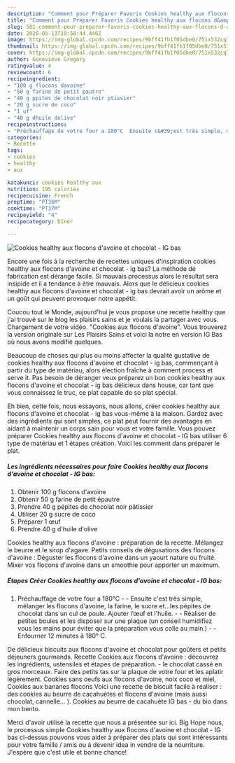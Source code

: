 ```yaml
---
description: "Comment pour Préparer Favoris Cookies healthy aux flocons d&amp;#39;avoine et chocolat - IG bas"
title: "Comment pour Préparer Favoris Cookies healthy aux flocons d&amp;#39;avoine et chocolat - IG bas"
slug: 501-comment-pour-preparer-favoris-cookies-healthy-aux-flocons-d-and-39-avoine-et-chocolat-ig-bas
date: 2020-05-13T19:58:44.446Z
image: https://img-global.cpcdn.com/recipes/9bff41fb1f05dbe0/751x532cq70/cookies-healthy-aux-flocons-davoine-et-chocolat-ig-bas-photo-principale-de-la-recette.jpg
thumbnail: https://img-global.cpcdn.com/recipes/9bff41fb1f05dbe0/751x532cq70/cookies-healthy-aux-flocons-davoine-et-chocolat-ig-bas-photo-principale-de-la-recette.jpg
cover: https://img-global.cpcdn.com/recipes/9bff41fb1f05dbe0/751x532cq70/cookies-healthy-aux-flocons-davoine-et-chocolat-ig-bas-photo-principale-de-la-recette.jpg
author: Genevieve Gregory
ratingvalue: 4
reviewcount: 6
recipeingredient:
- "100 g flocons davoine"
- "50 g farine de petit pautre"
- "40 g ppites de chocolat noir ptissier"
- "20 g sucre de coco"
- "1 uf"
- "40 g dhuile dolive"
recipeinstructions:
- "Préchauffage de votre four a 180°C  Ensuite c&#39;est très simple, mélanger les flocons d&#39;avoine, la farine, le sucre et...les pépites de chocolat dans un cul de poule. Ajouter l’œuf et l&#39;huile.  Réaliser de petites boules et les disposer sur une plaque (un conseil humidifiez vous les mains pour éviter que la préparation vous colle au main.)  Enfourner 12 minutes à 180° C."
categories:
- Recette
tags:
- cookies
- healthy
- aux

katakunci: cookies healthy aux 
nutrition: 195 calories
recipecuisine: French
preptime: "PT36M"
cooktime: "PT37M"
recipeyield: "4"
recipecategory: Dîner

---
```



![Cookies healthy aux flocons d&#39;avoine et chocolat - IG bas](https://img-global.cpcdn.com/recipes/9bff41fb1f05dbe0/751x532cq70/cookies-healthy-aux-flocons-davoine-et-chocolat-ig-bas-photo-principale-de-la-recette.jpg)

Encore une fois à la recherche de recettes uniques d'inspiration cookies healthy aux flocons d&#39;avoine et chocolat - ig bas? La méthode de fabrication est dérange facile. Si mauvais processus alors le résultat sera insipide et il a tendance à être mauvais. Alors que le délicieux cookies healthy aux flocons d&#39;avoine et chocolat - ig bas devrait avoir un arôme et un goût qui peuvent provoquer notre appétit.

Coucou tout le Monde, aujourd&#39;hui je vous propose une recette healthy que j&#39;ai trouvé sur le blog les plaisirs sains et je voulais la partager avec vous. Chargement de votre vidéo. &#34;Cookies aux flocons d&#39;avoine&#34;. Vous trouverez la version originale sur Les Plaisirs Sains et voici la notre en version IG Bas où nous avons modifié quelques.

Beaucoup de choses qui plus ou moins affecter la qualité gustative de cookies healthy aux flocons d&#39;avoine et chocolat - ig bas, commençant à partir du type de matériau, alors élection fraîche à comment process et serve it. Pas besoin de déranger veux préparez un bon cookies healthy aux flocons d&#39;avoine et chocolat - ig bas délicieux dans house, car tant que vous connaissez le truc, ce plat capable de so plat spécial.


Eh bien, cette fois, nous essayons, nous allons, créer cookies healthy aux flocons d&#39;avoine et chocolat - ig bas vous-même à la maison. Gardez avec des ingrédients qui sont simples, ce plat peut fournir des avantages en aidant à maintenir un corps sain pour vous et votre famille. Vous pouvez préparer Cookies healthy aux flocons d&#39;avoine et chocolat - IG bas utiliser 6 type de matériau et 1 étapes création. Voici les comment dans préparer le plat.

<!--inarticleads1-->

##### Les ingrédients nécessaires pour faire Cookies healthy aux flocons d&#39;avoine et chocolat - IG bas:

1. Obtenir 100 g flocons d&#39;avoine
1. Obtenir 50 g farine de petit épautre
1. Prendre 40 g pépites de chocolat noir pâtissier
1. Utiliser 20 g sucre de coco
1. Préparer 1 œuf
1. Prendre 40 g d&#39;huile d&#39;olive


Cookies healthy aux flocons d&#39;avoine : préparation de la recette. Mélangez le beurre et le sirop d&#39;agave. Petits conseils de dégusations des flocons d&#39;avoine : Déguster les flocons d&#39;avoine dans un yaourt nature ou fruité. Mixer vos flocons d&#39;avoine dans un smoothie pour apporter un maximum. 

<!--inarticleads2-->

##### Étapes Créer Cookies healthy aux flocons d&#39;avoine et chocolat - IG bas:

1. Préchauffage de votre four a 180°C -  - Ensuite c&#39;est très simple, mélanger les flocons d&#39;avoine, la farine, le sucre et...les pépites de chocolat dans un cul de poule. Ajouter l’œuf et l&#39;huile. -  - Réaliser de petites boules et les disposer sur une plaque (un conseil humidifiez vous les mains pour éviter que la préparation vous colle au main.) -  - Enfourner 12 minutes à 180° C.


De délicieux biscuits aux flocons d&#39;avoine et chocolat pour goûters et petits déjeuners gourmands. Recette Cookies aux flocons d&#39;avoine : découvrez les ingrédients, ustensiles et étapes de préparation. - le chocolat cassé en gros morceaux. Faire des petits tas sur la plaque de votre four et les aplatir légèrement. Cookies sans oeufs aux flocons d&#39;avoine, noix coco et miel, Cookies aux bananes flocons Voici une recette de biscuit facile à réaliser : des cookies au beurre de cacahuètes et flocons d&#39;avoine (mais aussi chocolat, cannelle… ). Cookies au beurre de cacahuète IG bas - du bio dans mon bento. 


Merci d'avoir utilisé la recette que nous a présentée sur ici. Big Hope nous, le processus simple Cookies healthy aux flocons d&#39;avoine et chocolat - IG bas ci-dessus pouvons vous aider à préparer des plats qui sont intéressants pour votre famille / amis ou à devenir idea in vendre de la nourriture. J'espère que c'est utile et bonne chance!

